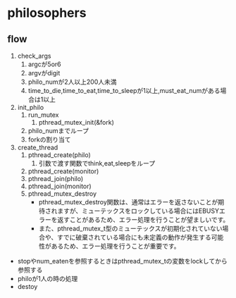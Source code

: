 # philosophers

## flow
1. check_args
	1. argcが5or6
	1. argvがdigit
	1. philo_numが2人以上200人未満
	1. time_to_die,time_to_eat,time_to_sleepが1以上,must_eat_numがある場合は1以上
1. init_philo
	1. run_mutex
		1. pthread_mutex_init(&fork)
	1. philo_numまでループ
	1. forkの割り当て
1. create_thread
	1. pthread_create(philo)
		1. 引数で渡す関数でthink,eat,sleepをループ
	1. pthread_create(monitor)
	1. pthread_join(philo)
	1. pthread_join(monitor)
	1. pthread_mutex_destroy
		- pthread_mutex_destroy関数は、通常はエラーを返さないことが期待されますが、ミューテックスをロックしている場合にはEBUSYエラーを返すことがあるため、エラー処理を行うことが望ましいです。
		- また、pthread_mutex_t型のミューテックスが初期化されていない場合や、すでに破棄されている場合にも未定義の動作が発生する可能性があるため、エラー処理を行うことが重要です。

- stopやnum_eatenを参照するときはpthread_mutex_tの変数をlockしてから参照する
- philoが1人の時の処理
- destoy